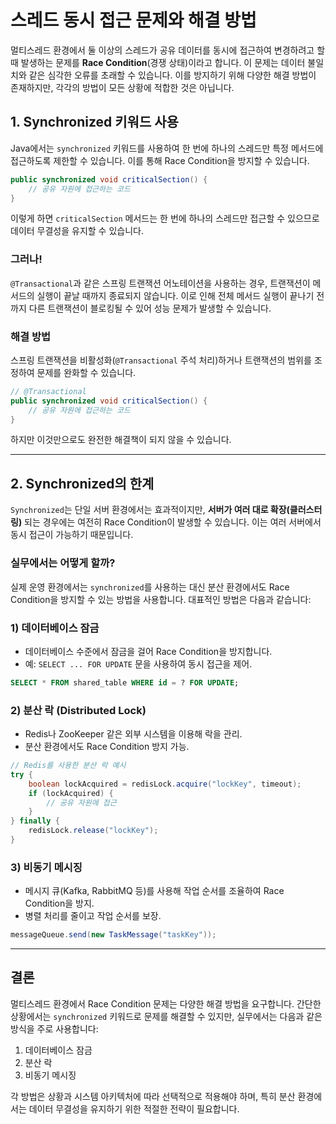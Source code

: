# 스레드 동시 접근 문제와 해결 방법

멀티스레드 환경에서 둘 이상의 스레드가 공유 데이터를 동시에 접근하여 변경하려고 할 때 발생하는 문제를 **Race Condition**(경쟁 상태)이라고 합니다. 이 문제는 데이터 불일치와 같은 심각한 오류를 초래할 수 있습니다. 이를 방지하기 위해 다양한 해결 방법이 존재하지만, 각각의 방법이 모든 상황에 적합한 것은 아닙니다.

## 1. Synchronized 키워드 사용
Java에서는 `synchronized` 키워드를 사용하여 한 번에 하나의 스레드만 특정 메서드에 접근하도록 제한할 수 있습니다. 이를 통해 Race Condition을 방지할 수 있습니다.

```java
public synchronized void criticalSection() {
    // 공유 자원에 접근하는 코드
}
```

이렇게 하면 `criticalSection` 메서드는 한 번에 하나의 스레드만 접근할 수 있으므로 데이터 무결성을 유지할 수 있습니다.

### 그러나!
`@Transactional`과 같은 스프링 트랜잭션 어노테이션을 사용하는 경우, 트랜잭션이 메서드의 실행이 끝날 때까지 종료되지 않습니다. 이로 인해 전체 메서드 실행이 끝나기 전까지 다른 트랜잭션이 블로킹될 수 있어 성능 문제가 발생할 수 있습니다.

### 해결 방법
스프링 트랜잭션을 비활성화(`@Transactional` 주석 처리)하거나 트랜잭션의 범위를 조정하여 문제를 완화할 수 있습니다.

```java
// @Transactional
public synchronized void criticalSection() {
    // 공유 자원에 접근하는 코드
}
```

하지만 이것만으로도 완전한 해결책이 되지 않을 수 있습니다.

---

## 2. Synchronized의 한계
`Synchronized`는 단일 서버 환경에서는 효과적이지만, **서버가 여러 대로 확장(클러스터링)** 되는 경우에는 여전히 Race Condition이 발생할 수 있습니다. 이는 여러 서버에서 동시 접근이 가능하기 때문입니다.

### 실무에서는 어떻게 할까?
실제 운영 환경에서는 `synchronized`를 사용하는 대신 분산 환경에서도 Race Condition을 방지할 수 있는 방법을 사용합니다. 대표적인 방법은 다음과 같습니다:

### 1) 데이터베이스 잠금
- 데이터베이스 수준에서 잠금을 걸어 Race Condition을 방지합니다.
- 예: `SELECT ... FOR UPDATE` 문을 사용하여 동시 접근을 제어.

```sql
SELECT * FROM shared_table WHERE id = ? FOR UPDATE;
```

### 2) 분산 락 (Distributed Lock)
- Redis나 ZooKeeper 같은 외부 시스템을 이용해 락을 관리.
- 분산 환경에서도 Race Condition 방지 가능.

```java
// Redis를 사용한 분산 락 예시
try {
    boolean lockAcquired = redisLock.acquire("lockKey", timeout);
    if (lockAcquired) {
        // 공유 자원에 접근
    }
} finally {
    redisLock.release("lockKey");
}
```

### 3) 비동기 메시징
- 메시지 큐(Kafka, RabbitMQ 등)를 사용해 작업 순서를 조율하여 Race Condition을 방지.
- 병렬 처리를 줄이고 작업 순서를 보장.

```java
messageQueue.send(new TaskMessage("taskKey"));
```

---

## 결론
멀티스레드 환경에서 Race Condition 문제는 다양한 해결 방법을 요구합니다. 간단한 상황에서는 `synchronized` 키워드로 문제를 해결할 수 있지만, 실무에서는 다음과 같은 방식을 주로 사용합니다:

1. 데이터베이스 잠금
2. 분산 락
3. 비동기 메시징

각 방법은 상황과 시스템 아키텍처에 따라 선택적으로 적용해야 하며, 특히 분산 환경에서는 데이터 무결성을 유지하기 위한 적절한 전략이 필요합니다.

